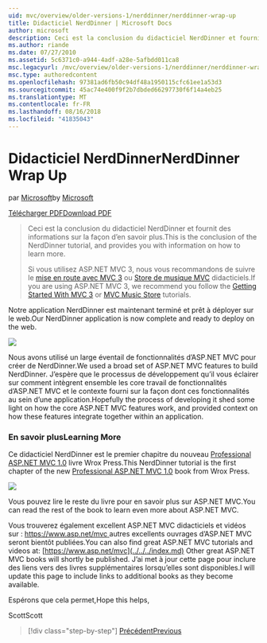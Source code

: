 ```yaml
---
uid: mvc/overview/older-versions-1/nerddinner/nerddinner-wrap-up
title: Didacticiel NerdDinner | Microsoft Docs
author: microsoft
description: Ceci est la conclusion du didacticiel NerdDinner et fournit des informations sur la façon d’en savoir plus.
ms.author: riande
ms.date: 07/27/2010
ms.assetid: 5c6371c0-a944-4adf-a28e-5afbdd011ca8
msc.legacyurl: /mvc/overview/older-versions-1/nerddinner/nerddinner-wrap-up
msc.type: authoredcontent
ms.openlocfilehash: 97381ad6fb50c94df48a1950115cfc61ee1a53d3
ms.sourcegitcommit: 45ac74e400f9f2b7dbded66297730f6f14a4eb25
ms.translationtype: MT
ms.contentlocale: fr-FR
ms.lasthandoff: 08/16/2018
ms.locfileid: "41835043"
---
```

<a name="nerddinner-wrap-up"></a><span data-ttu-id="11d90-103">Didacticiel NerdDinner</span><span class="sxs-lookup"><span data-stu-id="11d90-103">NerdDinner Wrap Up</span></span>
====================
<span data-ttu-id="11d90-104">par [Microsoft](https://github.com/microsoft)</span><span class="sxs-lookup"><span data-stu-id="11d90-104">by [Microsoft](https://github.com/microsoft)</span></span>

[<span data-ttu-id="11d90-105">Télécharger PDF</span><span class="sxs-lookup"><span data-stu-id="11d90-105">Download PDF</span></span>](http://aspnetmvcbook.s3.amazonaws.com/aspnetmvc-nerdinner_v1.pdf)

> <span data-ttu-id="11d90-106">Ceci est la conclusion du didacticiel NerdDinner et fournit des informations sur la façon d’en savoir plus.</span><span class="sxs-lookup"><span data-stu-id="11d90-106">This is the conclusion of the NerdDinner tutorial, and provides you with information on how to learn more.</span></span>
> 
> <span data-ttu-id="11d90-107">Si vous utilisez ASP.NET MVC 3, nous vous recommandons de suivre le [mise en route avec MVC 3](../../older-versions/getting-started-with-aspnet-mvc3/cs/intro-to-aspnet-mvc-3.md) ou [Store de musique MVC](../../older-versions/mvc-music-store/mvc-music-store-part-1.md) didacticiels.</span><span class="sxs-lookup"><span data-stu-id="11d90-107">If you are using ASP.NET MVC 3, we recommend you follow the [Getting Started With MVC 3](../../older-versions/getting-started-with-aspnet-mvc3/cs/intro-to-aspnet-mvc-3.md) or [MVC Music Store](../../older-versions/mvc-music-store/mvc-music-store-part-1.md) tutorials.</span></span>


<span data-ttu-id="11d90-108">Notre application NerdDinner est maintenant terminé et prêt à déployer sur le web.</span><span class="sxs-lookup"><span data-stu-id="11d90-108">Our NerdDinner application is now complete and ready to deploy on the web.</span></span>

![](nerddinner-wrap-up/_static/image1.png)

<span data-ttu-id="11d90-109">Nous avons utilisé un large éventail de fonctionnalités d’ASP.NET MVC pour créer de NerdDinner.</span><span class="sxs-lookup"><span data-stu-id="11d90-109">We used a broad set of ASP.NET MVC features to build NerdDinner.</span></span> <span data-ttu-id="11d90-110">J’espère que le processus de développement qu’il vous éclairer sur comment intègrent ensemble les core travail de fonctionnalités d’ASP.NET MVC et le contexte fourni sur la façon dont ces fonctionnalités au sein d’une application.</span><span class="sxs-lookup"><span data-stu-id="11d90-110">Hopefully the process of developing it shed some light on how the core ASP.NET MVC features work, and provided context on how these features integrate together within an application.</span></span>

### <a name="learning-more"></a><span data-ttu-id="11d90-111">En savoir plus</span><span class="sxs-lookup"><span data-stu-id="11d90-111">Learning More</span></span>

<span data-ttu-id="11d90-112">Ce didacticiel NerdDinner est le premier chapitre du nouveau [Professional ASP.NET MVC 1.0](https://www.amazon.com/gp/product/0470384611?ie=UTF8&amp;tag=scoblo04-20&amp;linkCode=xm2&amp;camp=1789&amp;creativeASIN=0470384611) livre Wrox Press.</span><span class="sxs-lookup"><span data-stu-id="11d90-112">This NerdDinner tutorial is the first chapter of the new [Professional ASP.NET MVC 1.0](https://www.amazon.com/gp/product/0470384611?ie=UTF8&amp;tag=scoblo04-20&amp;linkCode=xm2&amp;camp=1789&amp;creativeASIN=0470384611) book from Wrox Press.</span></span>

[![](https://mscblogs.blob.core.windows.net/media/scottgu/Media/bookcover1_6CAECF94.png)](https://www.amazon.com/gp/product/0470384611?ie=UTF8&amp;tag=scoblo04-20&amp;linkCode=xm2&amp;camp=1789&amp;creativeASIN=0470384611)

<span data-ttu-id="11d90-113">Vous pouvez lire le reste du livre pour en savoir plus sur ASP.NET MVC.</span><span class="sxs-lookup"><span data-stu-id="11d90-113">You can read the rest of the book to learn even more about ASP.NET MVC.</span></span>

<span data-ttu-id="11d90-114">Vous trouverez également excellent ASP.NET MVC didacticiels et vidéos sur : [ https://www.asp.net/mvc ](../../../index.md) autres excellents ouvrages d’ASP.NET MVC seront bientôt publiées.</span><span class="sxs-lookup"><span data-stu-id="11d90-114">You can also find great ASP.NET MVC tutorials and videos at: [https://www.asp.net/mvc](../../../index.md) Other great ASP.NET MVC books will shortly be published.</span></span> <span data-ttu-id="11d90-115">J’ai met à jour cette page pour inclure des liens vers des livres supplémentaires lorsqu’elles sont disponibles.</span><span class="sxs-lookup"><span data-stu-id="11d90-115">I will update this page to include links to additional books as they become available.</span></span>

<span data-ttu-id="11d90-116">Espérons que cela permet,</span><span class="sxs-lookup"><span data-stu-id="11d90-116">Hope this helps,</span></span>

<span data-ttu-id="11d90-117">Scott</span><span class="sxs-lookup"><span data-stu-id="11d90-117">Scott</span></span>

> [!div class="step-by-step"]
> [<span data-ttu-id="11d90-118">Précédent</span><span class="sxs-lookup"><span data-stu-id="11d90-118">Previous</span></span>](enable-automated-unit-testing.md)
